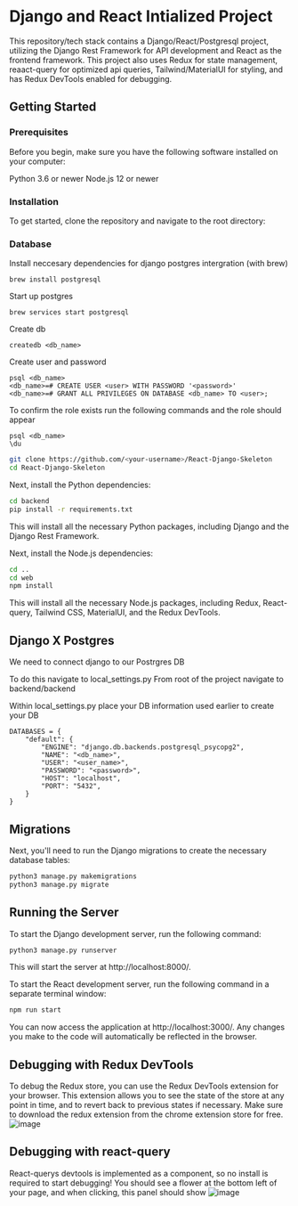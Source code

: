 # Django and React Intialized Project
This repository/tech stack contains a Django/React/Postgresql project, utilizing the Django Rest Framework for API development and React as the frontend framework. This project also uses Redux for state management, reaact-query for optimized api queries, Tailwind/MaterialUI for styling, and has Redux DevTools enabled for debugging.

## Getting Started
### Prerequisites
Before you begin, make sure you have the following software installed on your computer:

Python 3.6 or newer
Node.js 12 or newer
### Installation
To get started, clone the repository and navigate to the root directory:

### Database 
Install neccesary dependencies for django postgres intergration (with brew)
```
brew install postgresql
```
Start up postgres
```
brew services start postgresql
```
Create db
```
createdb <db_name>
```
Create user and password
```
psql <db_name>
<db_name>=# CREATE USER <user> WITH PASSWORD '<password>'
<db_name>=# GRANT ALL PRIVILEGES ON DATABASE <db_name> TO <user>;
```
To confirm the role exists run the following commands and the role should appear
```
psql <db_name>
\du
```
```bash
git clone https://github.com/<your-username>/React-Django-Skeleton
cd React-Django-Skeleton
```
Next, install the Python dependencies:


```bash
cd backend
pip install -r requirements.txt
```
This will install all the necessary Python packages, including Django and the Django Rest Framework.


Next, install the Node.js dependencies:


```bash
cd ..
cd web
npm install
```
This will install all the necessary Node.js packages, including Redux, React-query, Tailwind CSS, MaterialUI, and the Redux DevTools.
## Django X Postgres
We need to connect django to our Postrgres DB

To do this navigate to local_settings.py
From root of the project navigate to backend/backend

Within local_settings.py place your DB information used earlier to create your DB
```
DATABASES = {
    "default": {
        "ENGINE": "django.db.backends.postgresql_psycopg2",
        "NAME": "<db_name>",
        "USER": "<user_name>",
        "PASSWORD": "<password>",
        "HOST": "localhost",
        "PORT": "5432",
    }
}
```

## Migrations
Next, you'll need to run the Django migrations to create the necessary database tables:


```bash
python3 manage.py makemigrations
python3 manage.py migrate
```
## Running the Server
To start the Django development server, run the following command:


```bash
python3 manage.py runserver
```
This will start the server at http://localhost:8000/.

To start the React development server, run the following command in a separate terminal window:


```bash
npm run start
```

You can now access the application at http://localhost:3000/. Any changes you make to the code will automatically be reflected in the browser.

## Debugging with Redux DevTools
To debug the Redux store, you can use the Redux DevTools extension for your browser. This extension allows you to see the state of the store at any point in time, and to revert back to previous states if necessary. Make sure to download the redux extension from the chrome extension store for free.
![image](https://user-images.githubusercontent.com/97781863/208782727-cd700ac6-c138-4688-b863-c02585123eaf.png)
## Debugging with react-query
React-querys devtools is implemented as a component, so no install is required to start debugging! You should see a flower at the bottom left of your page, and when clicking, this panel should show
![image](https://user-images.githubusercontent.com/97781863/209912435-927598a9-4a6f-488c-be29-01025409cb68.png)

